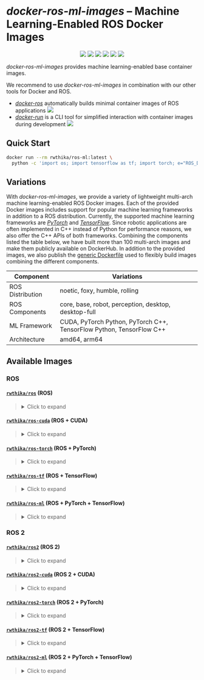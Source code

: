 # *docker-ros-ml-images* – Machine Learning-Enabled ROS Docker Images

<p align="center">
  <img src="https://img.shields.io/github/license/ika-rwth-aachen/docker-ros-ml-images"/>
  <img src="https://img.shields.io/badge/ROS-noetic-blueviolet"/>
  <img src="https://img.shields.io/badge/ROS 2-foxy|humble|rolling-blueviolet"/>
  <img src="https://img.shields.io/badge/PyTorch-1.11-red"/>
  <img src="https://img.shields.io/badge/TensorFlow-2.9-orange"/>
  <a href="https://github.com/ika-rwth-aachen/docker-ros-ml-images"><img src="https://img.shields.io/github/stars/ika-rwth-aachen/docker-ros-ml-images?style=social"/></a>
</p>

*docker-ros-ml-images* provides machine learning-enabled base container images. 

We recommend to use *docker-ros-ml-images* in combination with our other tools for Docker and ROS.
- [*docker-ros*](https://github.com/ika-rwth-aachen/docker-ros) automatically builds minimal container images of ROS applications <a href="https://github.com/ika-rwth-aachen/docker-ros"><img src="https://img.shields.io/github/stars/ika-rwth-aachen/docker-ros?style=social"/></a>
- [*docker-run*](https://github.com/ika-rwth-aachen/docker-run) is a CLI tool for simplified interaction with container images during development <a href="https://github.com/ika-rwth-aachen/docker-run"><img src="https://img.shields.io/github/stars/ika-rwth-aachen/docker-run?style=social"/></a>


## Quick Start

```bash
docker run --rm rwthika/ros-ml:latest \
  python -c 'import os; import tensorflow as tf; import torch; e="ROS_DISTRO"; print(f"Hello from ROS {os.environ[e]}, PyTorch {torch.__version__}, and TensorFlow {tf.__version__}!")'
```


## Variations

With *docker-ros-ml-images*, we provide a variety of lightweight multi-arch machine learning-enabled ROS Docker images. Each of the provided Docker images includes support for popular machine learning frameworks in addition to a ROS distribution. Currently, the supported machine learning frameworks are [*PyTorch*](https://pytorch.org/) and [*TensorFlow*](https://www.tensorflow.org/). Since robotic applications are often implemented in C++ instead of Python for performance reasons, we also offer the C++ APIs of both frameworks. Combining the components listed the table below, we have built more than 100 multi-arch images and make them publicly available on DockerHub. In addition to the provided images, we also publish the [generic Dockerfile](./Dockerfile) used to flexibly build images combining the different components.

| Component | Variations |
| --- | --- |
| ROS Distribution | noetic, foxy, humble, rolling |
| ROS Components | core, base, robot, perception, desktop, desktop-full |
| ML Framework | CUDA, PyTorch Python, PyTorch C++, TensorFlow Python, TensorFlow C++ |
| Architecture | amd64, arm64 |


## Available Images

### ROS

#### [`rwthika/ros`](https://hub.docker.com/r/rwthika/ros) (ROS)

<blockquote>
<details><summary>Click to expand</summary>

| Tag                                   |      Arch      | Ubuntu  | Python |  ROS   | ROS Packages | CMake  | CUDA  | cuDNN | TensorRT | PyTorch Python | PyTorch C++ | TensorFlow Python | TensorFlow C++ |
| ------------------------------------- | :------------: | :-----: | :----: | :----: | :----------: | :----: | :---: | :---: | :------: | :------------: | :---------: | :---------------: | :------------: |
| `latest`, `noetic`, `noetic-ros-core` | amd64<br>arm64 | 20.04.5 | 3.8.10 | noetic |   ros-core   | 3.16.3 |   -   |   -   |    -     |       -        |      -      |         -         |       -        |
| `noetic-ros-base`                     | amd64<br>arm64 | 20.04.5 | 3.8.10 | noetic |   ros-base   | 3.16.3 |   -   |   -   |    -     |       -        |      -      |         -         |       -        |
| `noetic-robot`                        | amd64<br>arm64 | 20.04.5 | 3.8.10 | noetic |    robot     | 3.16.3 |   -   |   -   |    -     |       -        |      -      |         -         |       -        |
| `noetic-perception`                   | amd64<br>arm64 | 20.04.5 | 3.8.10 | noetic |  perception  | 3.16.3 |   -   |   -   |    -     |       -        |      -      |         -         |       -        |
| `noetic-desktop`                      | amd64<br>arm64 | 20.04.5 | 3.8.10 | noetic |   desktop    | 3.16.3 |   -   |   -   |    -     |       -        |      -      |         -         |       -        |
| `noetic-desktop-full`                 | amd64<br>arm64 | 20.04.5 | 3.8.10 | noetic | desktop-full | 3.16.3 |   -   |   -   |    -     |       -        |      -      |         -         |       -        |

</details>
</blockquote>

#### [`rwthika/ros-cuda`](https://hub.docker.com/r/rwthika/ros-cuda) (ROS + CUDA)

<blockquote>
<details><summary>Click to expand</summary>

| Tag                                   |      Arch      | Ubuntu  | Python |  ROS   | ROS Packages | CMake  |         CUDA         |     cuDNN      |    TensorRT    | PyTorch Python | PyTorch C++ | TensorFlow Python | TensorFlow C++ |
| ------------------------------------- | :------------: | :-----: | :----: | :----: | :----------: | :----: | :------------------: | :------------: | :------------: | :------------: | :---------: | :---------------: | :------------: |
| `latest`, `noetic`, `noetic-ros-core` | amd64<br>arm64 | 20.04.5 | 3.8.10 | noetic |   ros-core   | 3.16.3 | 11.3.109<br>11.4.239 | 8.2.1<br>8.4.1 | 7.2.3<br>8.4.1 |       -        |      -      |    -<br>2.9.1     |       -        |
| `noetic-ros-base`                     | amd64<br>arm64 | 20.04.5 | 3.8.10 | noetic |   ros-base   | 3.16.3 | 11.3.109<br>11.4.239 | 8.2.1<br>8.4.1 | 7.2.3<br>8.4.1 |       -        |      -      |    -<br>2.9.1     |       -        |
| `noetic-robot`                        | amd64<br>arm64 | 20.04.5 | 3.8.10 | noetic |    robot     | 3.16.3 | 11.3.109<br>11.4.239 | 8.2.1<br>8.4.1 | 7.2.3<br>8.4.1 |       -        |      -      |    -<br>2.9.1     |       -        |
| `noetic-perception`                   | amd64<br>arm64 | 20.04.5 | 3.8.10 | noetic |  perception  | 3.16.3 | 11.3.109<br>11.4.239 | 8.2.1<br>8.4.1 | 7.2.3<br>8.4.1 |       -        |      -      |    -<br>2.9.1     |       -        |
| `noetic-desktop`                      | amd64<br>arm64 | 20.04.5 | 3.8.10 | noetic |   desktop    | 3.16.3 | 11.3.109<br>11.4.239 | 8.2.1<br>8.4.1 | 7.2.3<br>8.4.1 |       -        |      -      |    -<br>2.9.1     |       -        |
| `noetic-desktop-full`                 | amd64<br>arm64 | 20.04.5 | 3.8.10 | noetic | desktop-full | 3.16.3 | 11.3.109<br>11.4.239 | 8.2.1<br>8.4.1 | 7.2.3<br>8.4.1 |       -        |      -      |    -<br>2.9.1     |       -        |

</details>
</blockquote>

#### [`rwthika/ros-torch`](https://hub.docker.com/r/rwthika/ros-torch) (ROS + PyTorch)

<blockquote>
<details><summary>Click to expand</summary>

| Tag                                                           |      Arch      |    Ubuntu    |   Python    |     ROS     |   ROS Packages    |    CMake    |         CUDA         |     cuDNN      |    TensorRT    | PyTorch Python | PyTorch C++ | TensorFlow Python | TensorFlow C++ |
| ------------------------------------------------------------- | :------------: | :----------: | :---------: | :---------: | :---------------: | :---------: | :------------------: | :------------: | :------------: | :------------: | :---------: | :---------------: | :------------: |
| `latest`, `noetic-torch1.11.0`, `noetic-ros-core-torch1.11.0` | amd64<br>arm64 |   20.04.5    |   3.8.10    |   noetic    |     ros-core      |   3.16.3    | 11.3.109<br>11.4.239 | 8.2.1<br>8.4.1 | 7.2.3<br>8.4.1 |     1.11.0     | 1.11.0<br>- |    -<br>2.9.1     |       -        |
| `noetic-ros-base-torch1.11.0`                                 | amd64<br>arm64 |   20.04.5    |   3.8.10    |   noetic    |     ros-base      |   3.16.3    | 11.3.109<br>11.4.239 | 8.2.1<br>8.4.1 | 7.2.3<br>8.4.1 |     1.11.0     | 1.11.0<br>- |    -<br>2.9.1     |       -        |
| `noetic-robot-torch1.11.0`                                    | amd64<br>arm64 |   20.04.5    |   3.8.10    |   noetic    |       robot       |   3.16.3    | 11.3.109<br>11.4.239 | 8.2.1<br>8.4.1 | 7.2.3<br>8.4.1 |     1.11.0     | 1.11.0<br>- |    -<br>2.9.1     |       -        |
| `noetic-perception-torch1.11.0`                               | amd64<br>arm64 |   20.04.5    |   3.8.10    |   noetic    |    perception     |   3.16.3    | 11.3.109<br>11.4.239 | 8.2.1<br>8.4.1 | 7.2.3<br>8.4.1 |     1.11.0     | 1.11.0<br>- |    -<br>2.9.1     |       -        |
| `noetic-desktop-torch1.11.0`                                  | amd64<br>arm64 |   20.04.5    |   3.8.10    |   noetic    |      desktop      |   3.16.3    | 11.3.109<br>11.4.239 | 8.2.1<br>8.4.1 | 7.2.3<br>8.4.1 |     1.11.0     | 1.11.0<br>- |    -<br>2.9.1     |       -        |
| `noetic-desktop-full-torch1.11.0`                             | amd64<br>arm64 |   20.04.5    |   3.8.10    |   noetic    |   desktop-full    |   3.16.3    | 11.3.109<br>11.4.239 | 8.2.1<br>8.4.1 | 7.2.3<br>8.4.1 |     1.11.0     | 1.11.0<br>- |    -<br>2.9.1     |       -        |
| `noetic-torch1.11.0-py`, `noetic-ros-core-torch1.11.0-py`     | amd64<br>arm64 |   20.04.5    |   3.8.10    |   noetic    |     ros-core      |   3.16.3    | 11.3.109<br>11.4.239 | 8.2.1<br>8.4.1 | 7.2.3<br>8.4.1 |     1.11.0     |      -      |    -<br>2.9.1     |       -        |
| `noetic-ros-base-torch1.11.0-py`                              | amd64<br>arm64 |   20.04.5    |   3.8.10    |   noetic    |     ros-base      |   3.16.3    | 11.3.109<br>11.4.239 | 8.2.1<br>8.4.1 | 7.2.3<br>8.4.1 |     1.11.0     |      -      |    -<br>2.9.1     |       -        |
| `noetic-robot-torch1.11.0-py`                                 | amd64<br>arm64 |   20.04.5    |   3.8.10    |   noetic    |       robot       |   3.16.3    | 11.3.109<br>11.4.239 | 8.2.1<br>8.4.1 | 7.2.3<br>8.4.1 |     1.11.0     |      -      |    -<br>2.9.1     |       -        |
| `noetic-perception-torch1.11.0-py`                            | amd64<br>arm64 |   20.04.5    |   3.8.10    |   noetic    |    perception     |   3.16.3    | 11.3.109<br>11.4.239 | 8.2.1<br>8.4.1 | 7.2.3<br>8.4.1 |     1.11.0     |      -      |    -<br>2.9.1     |       -        |
| `noetic-desktop-torch1.11.0-py`                               | amd64<br>arm64 |   20.04.5    |   3.8.10    |   noetic    |      desktop      |   3.16.3    | 11.3.109<br>11.4.239 | 8.2.1<br>8.4.1 | 7.2.3<br>8.4.1 |     1.11.0     |      -      |    -<br>2.9.1     |       -        |
| `noetic-desktop-full-torch1.11.0-py`                          | amd64<br>arm64 |   20.04.5    |   3.8.10    |   noetic    |   desktop-full    |   3.16.3    | 11.3.109<br>11.4.239 | 8.2.1<br>8.4.1 | 7.2.3<br>8.4.1 |     1.11.0     |      -      |    -<br>2.9.1     |       -        |
| `noetic-torch1.11.0-cpp`, `noetic-ros-core-torch1.11.0-cpp`   |   amd64<br>-   | 20.04.5<br>- | 3.8.10<br>- | noetic<br>- |   ros-core<br>-   | 3.16.3<br>- |    11.3.109<br>-     |   8.2.1<br>-   |   7.2.3<br>-   |       -        | 1.11.0<br>- |         -         |       -        |
| `noetic-ros-base-torch1.11.0-cpp`                             |   amd64<br>-   | 20.04.5<br>- | 3.8.10<br>- | noetic<br>- |   ros-base<br>-   | 3.16.3<br>- |    11.3.109<br>-     |   8.2.1<br>-   |   7.2.3<br>-   |       -        | 1.11.0<br>- |         -         |       -        |
| `noetic-robot-torch1.11.0-cpp`                                |   amd64<br>-   | 20.04.5<br>- | 3.8.10<br>- | noetic<br>- |    robot<br>-     | 3.16.3<br>- |    11.3.109<br>-     |   8.2.1<br>-   |   7.2.3<br>-   |       -        | 1.11.0<br>- |         -         |       -        |
| `noetic-perception-torch1.11.0-cpp`                           |   amd64<br>-   | 20.04.5<br>- | 3.8.10<br>- | noetic<br>- |  perception<br>-  | 3.16.3<br>- |    11.3.109<br>-     |   8.2.1<br>-   |   7.2.3<br>-   |       -        | 1.11.0<br>- |         -         |       -        |
| `noetic-desktop-torch1.11.0-cpp`                              |   amd64<br>-   | 20.04.5<br>- | 3.8.10<br>- | noetic<br>- |   desktop<br>-    | 3.16.3<br>- |    11.3.109<br>-     |   8.2.1<br>-   |   7.2.3<br>-   |       -        | 1.11.0<br>- |         -         |       -        |
| `noetic-desktop-full-torch1.11.0-cpp`                         |   amd64<br>-   | 20.04.5<br>- | 3.8.10<br>- | noetic<br>- | desktop-full<br>- | 3.16.3<br>- |    11.3.109<br>-     |   8.2.1<br>-   |   7.2.3<br>-   |       -        | 1.11.0<br>- |         -         |       -        |

</details>
</blockquote>

#### [`rwthika/ros-tf`](https://hub.docker.com/r/rwthika/ros-tf) (ROS + TensorFlow)

<blockquote>
<details><summary>Click to expand</summary>

| Tag                                                   |      Arch      | Ubuntu  | Python |  ROS   | ROS Packages | CMake  |         CUDA         |     cuDNN      |    TensorRT    | PyTorch Python | PyTorch C++ | TensorFlow Python | TensorFlow C++ |
| ----------------------------------------------------- | :------------: | :-----: | :----: | :----: | :----------: | :----: | :------------------: | :------------: | :------------: | :------------: | :---------: | :---------------: | :------------: |
| `latest`, `noetic-tf2.9.2`, `noetic-ros-core-tf2.9.2` | amd64<br>arm64 | 20.04.5 | 3.8.10 | noetic |   ros-core   | 3.16.3 | 11.3.109<br>11.4.239 | 8.2.1<br>8.4.1 | 7.2.3<br>8.4.1 |       -        |      -      |  2.9.2<br>2.9.1   |     2.9.2      |
| `noetic-ros-base-tf2.9.2`                             | amd64<br>arm64 | 20.04.5 | 3.8.10 | noetic |   ros-base   | 3.16.3 | 11.3.109<br>11.4.239 | 8.2.1<br>8.4.1 | 7.2.3<br>8.4.1 |       -        |      -      |  2.9.2<br>2.9.1   |     2.9.2      |
| `noetic-robot-tf2.9.2`                                | amd64<br>arm64 | 20.04.5 | 3.8.10 | noetic |    robot     | 3.16.3 | 11.3.109<br>11.4.239 | 8.2.1<br>8.4.1 | 7.2.3<br>8.4.1 |       -        |      -      |  2.9.2<br>2.9.1   |     2.9.2      |
| `noetic-perception-tf2.9.2`                           | amd64<br>arm64 | 20.04.5 | 3.8.10 | noetic |  perception  | 3.16.3 | 11.3.109<br>11.4.239 | 8.2.1<br>8.4.1 | 7.2.3<br>8.4.1 |       -        |      -      |  2.9.2<br>2.9.1   |     2.9.2      |
| `noetic-desktop-tf2.9.2`                              | amd64<br>arm64 | 20.04.5 | 3.8.10 | noetic |   desktop    | 3.16.3 | 11.3.109<br>11.4.239 | 8.2.1<br>8.4.1 | 7.2.3<br>8.4.1 |       -        |      -      |  2.9.2<br>2.9.1   |     2.9.2      |
| `noetic-desktop-full-tf2.9.2`                         | amd64<br>arm64 | 20.04.5 | 3.8.10 | noetic | desktop-full | 3.16.3 | 11.3.109<br>11.4.239 | 8.2.1<br>8.4.1 | 7.2.3<br>8.4.1 |       -        |      -      |  2.9.2<br>2.9.1   |     2.9.2      |
| `noetic-tf2.9.2-py`, `noetic-ros-core-tf2.9.2-py`     | amd64<br>arm64 | 20.04.5 | 3.8.10 | noetic |   ros-core   | 3.16.3 | 11.3.109<br>11.4.239 | 8.2.1<br>8.4.1 | 7.2.3<br>8.4.1 |       -        |      -      |  2.9.2<br>2.9.1   |       -        |
| `noetic-ros-base-tf2.9.2-py`                          | amd64<br>arm64 | 20.04.5 | 3.8.10 | noetic |   ros-base   | 3.16.3 | 11.3.109<br>11.4.239 | 8.2.1<br>8.4.1 | 7.2.3<br>8.4.1 |       -        |      -      |  2.9.2<br>2.9.1   |       -        |
| `noetic-robot-tf2.9.2-py`                             | amd64<br>arm64 | 20.04.5 | 3.8.10 | noetic |    robot     | 3.16.3 | 11.3.109<br>11.4.239 | 8.2.1<br>8.4.1 | 7.2.3<br>8.4.1 |       -        |      -      |  2.9.2<br>2.9.1   |       -        |
| `noetic-perception-tf2.9.2-py`                        | amd64<br>arm64 | 20.04.5 | 3.8.10 | noetic |  perception  | 3.16.3 | 11.3.109<br>11.4.239 | 8.2.1<br>8.4.1 | 7.2.3<br>8.4.1 |       -        |      -      |  2.9.2<br>2.9.1   |       -        |
| `noetic-desktop-tf2.9.2-py`                           | amd64<br>arm64 | 20.04.5 | 3.8.10 | noetic |   desktop    | 3.16.3 | 11.3.109<br>11.4.239 | 8.2.1<br>8.4.1 | 7.2.3<br>8.4.1 |       -        |      -      |  2.9.2<br>2.9.1   |       -        |
| `noetic-desktop-full-tf2.9.2-py`                      | amd64<br>arm64 | 20.04.5 | 3.8.10 | noetic | desktop-full | 3.16.3 | 11.3.109<br>11.4.239 | 8.2.1<br>8.4.1 | 7.2.3<br>8.4.1 |       -        |      -      |  2.9.2<br>2.9.1   |       -        |
| `noetic-tf2.9.2-cpp`, `noetic-ros-core-tf2.9.2-cpp`   | amd64<br>arm64 | 20.04.5 | 3.8.10 | noetic |   ros-core   | 3.16.3 | 11.3.109<br>11.4.239 | 8.2.1<br>8.4.1 | 7.2.3<br>8.4.1 |       -        |      -      |    -<br>2.9.1     |     2.9.2      |
| `noetic-ros-base-tf2.9.2-cpp`                         | amd64<br>arm64 | 20.04.5 | 3.8.10 | noetic |   ros-base   | 3.16.3 | 11.3.109<br>11.4.239 | 8.2.1<br>8.4.1 | 7.2.3<br>8.4.1 |       -        |      -      |    -<br>2.9.1     |     2.9.2      |
| `noetic-robot-tf2.9.2-cpp`                            | amd64<br>arm64 | 20.04.5 | 3.8.10 | noetic |    robot     | 3.16.3 | 11.3.109<br>11.4.239 | 8.2.1<br>8.4.1 | 7.2.3<br>8.4.1 |       -        |      -      |    -<br>2.9.1     |     2.9.2      |
| `noetic-perception-tf2.9.2-cpp`                       | amd64<br>arm64 | 20.04.5 | 3.8.10 | noetic |  perception  | 3.16.3 | 11.3.109<br>11.4.239 | 8.2.1<br>8.4.1 | 7.2.3<br>8.4.1 |       -        |      -      |    -<br>2.9.1     |     2.9.2      |
| `noetic-desktop-tf2.9.2-cpp`                          | amd64<br>arm64 | 20.04.5 | 3.8.10 | noetic |   desktop    | 3.16.3 | 11.3.109<br>11.4.239 | 8.2.1<br>8.4.1 | 7.2.3<br>8.4.1 |       -        |      -      |    -<br>2.9.1     |     2.9.2      |
| `noetic-desktop-full-tf2.9.2-cpp`                     | amd64<br>arm64 | 20.04.5 | 3.8.10 | noetic | desktop-full | 3.16.3 | 11.3.109<br>11.4.239 | 8.2.1<br>8.4.1 | 7.2.3<br>8.4.1 |       -        |      -      |    -<br>2.9.1     |     2.9.2      |

</details>
</blockquote>

#### [`rwthika/ros-ml`](https://hub.docker.com/r/rwthika/ros-ml) (ROS + PyTorch + TensorFlow)

<blockquote>
<details><summary>Click to expand</summary>

| Tag                                                                           |      Arch      | Ubuntu  | Python |  ROS   | ROS Packages | CMake  |         CUDA         |     cuDNN      |    TensorRT    | PyTorch Python | PyTorch C++ | TensorFlow Python | TensorFlow C++ |
| ----------------------------------------------------------------------------- | :------------: | :-----: | :----: | :----: | :----------: | :----: | :------------------: | :------------: | :------------: | :------------: | :---------: | :---------------: | :------------: |
| `latest`, `noetic-tf2.9.2-torch1.11.0`, `noetic-ros-core-tf2.9.2-torch1.11.0` | amd64<br>arm64 | 20.04.5 | 3.8.10 | noetic |   ros-core   | 3.16.3 | 11.3.109<br>11.4.239 | 8.2.1<br>8.4.1 | 7.2.3<br>8.4.1 |     1.11.0     | 1.11.0<br>- |  2.9.2<br>2.9.1   |     2.9.2      |
| `noetic-ros-base-tf2.9.2-torch1.11.0`                                         | amd64<br>arm64 | 20.04.5 | 3.8.10 | noetic |   ros-base   | 3.16.3 | 11.3.109<br>11.4.239 | 8.2.1<br>8.4.1 | 7.2.3<br>8.4.1 |     1.11.0     | 1.11.0<br>- |  2.9.2<br>2.9.1   |     2.9.2      |
| `noetic-robot-tf2.9.2-torch1.11.0`                                            | amd64<br>arm64 | 20.04.5 | 3.8.10 | noetic |    robot     | 3.16.3 | 11.3.109<br>11.4.239 | 8.2.1<br>8.4.1 | 7.2.3<br>8.4.1 |     1.11.0     | 1.11.0<br>- |  2.9.2<br>2.9.1   |     2.9.2      |
| `noetic-perception-tf2.9.2-torch1.11.0`                                       | amd64<br>arm64 | 20.04.5 | 3.8.10 | noetic |  perception  | 3.16.3 | 11.3.109<br>11.4.239 | 8.2.1<br>8.4.1 | 7.2.3<br>8.4.1 |     1.11.0     | 1.11.0<br>- |  2.9.2<br>2.9.1   |     2.9.2      |
| `noetic-desktop-tf2.9.2-torch1.11.0`                                          | amd64<br>arm64 | 20.04.5 | 3.8.10 | noetic |   desktop    | 3.16.3 | 11.3.109<br>11.4.239 | 8.2.1<br>8.4.1 | 7.2.3<br>8.4.1 |     1.11.0     | 1.11.0<br>- |  2.9.2<br>2.9.1   |     2.9.2      |
| `noetic-desktop-full-tf2.9.2-torch1.11.0`                                     | amd64<br>arm64 | 20.04.5 | 3.8.10 | noetic | desktop-full | 3.16.3 | 11.3.109<br>11.4.239 | 8.2.1<br>8.4.1 | 7.2.3<br>8.4.1 |     1.11.0     | 1.11.0<br>- |  2.9.2<br>2.9.1   |     2.9.2      |

</details>
</blockquote>

### ROS 2

#### [`rwthika/ros2`](https://hub.docker.com/r/rwthika/ros2) (ROS 2)

<blockquote>
<details><summary>Click to expand</summary>

| Tag                                     |      Arch      | Ubuntu  | Python |   ROS   | ROS Packages | CMake  | CUDA  | cuDNN | TensorRT | PyTorch Python | PyTorch C++ | TensorFlow Python | TensorFlow C++ |
| --------------------------------------- | :------------: | :-----: | :----: | :-----: | :----------: | :----: | :---: | :---: | :------: | :------------: | :---------: | :---------------: | :------------: |
| `latest`, `rolling`, `rolling-ros-core` | amd64<br>arm64 | 20.04.5 | 3.8.10 | rolling |   ros-core   | 3.16.3 |   -   |   -   |    -     |       -        |      -      |         -         |       -        |
| `rolling-ros-base`                      | amd64<br>arm64 | 20.04.5 | 3.8.10 | rolling |   ros-base   | 3.16.3 |   -   |   -   |    -     |       -        |      -      |         -         |       -        |
| `rolling-perception`                    | amd64<br>arm64 | 20.04.5 | 3.8.10 | rolling |  perception  | 3.16.3 |   -   |   -   |    -     |       -        |      -      |         -         |       -        |
| `rolling-desktop`                       | amd64<br>arm64 | 20.04.5 | 3.8.10 | rolling |   desktop    | 3.16.3 |   -   |   -   |    -     |       -        |      -      |         -         |       -        |
| `rolling-desktop-full`                  | amd64<br>arm64 | 20.04.5 | 3.8.10 | rolling | desktop-full | 3.16.3 |   -   |   -   |    -     |       -        |      -      |         -         |       -        |
| `humble`, `humble-ros-core`             | amd64<br>arm64 | 22.04.1 | 3.10.6 | humble  |   ros-core   | 3.22.1 |   -   |   -   |    -     |       -        |      -      |         -         |       -        |
| `humble-ros-base`                       | amd64<br>arm64 | 22.04.1 | 3.10.6 | humble  |   ros-base   | 3.22.1 |   -   |   -   |    -     |       -        |      -      |         -         |       -        |
| `humble-perception`                     | amd64<br>arm64 | 22.04.1 | 3.10.6 | humble  |  perception  | 3.22.1 |   -   |   -   |    -     |       -        |      -      |         -         |       -        |
| `humble-desktop`                        | amd64<br>arm64 | 22.04.1 | 3.10.6 | humble  |   desktop    | 3.22.1 |   -   |   -   |    -     |       -        |      -      |         -         |       -        |
| `humble-desktop-full`                   | amd64<br>arm64 | 22.04.1 | 3.10.6 | humble  | desktop-full | 3.22.1 |   -   |   -   |    -     |       -        |      -      |         -         |       -        |
| `foxy`, `foxy-ros-core`                 | amd64<br>arm64 | 20.04.5 | 3.8.10 |  foxy   |   ros-core   | 3.16.3 |   -   |   -   |    -     |       -        |      -      |         -         |       -        |
| `foxy-ros-base`                         | amd64<br>arm64 | 20.04.5 | 3.8.10 |  foxy   |   ros-base   | 3.16.3 |   -   |   -   |    -     |       -        |      -      |         -         |       -        |
| `foxy-desktop`                          | amd64<br>arm64 | 20.04.5 | 3.8.10 |  foxy   |   desktop    | 3.16.3 |   -   |   -   |    -     |       -        |      -      |         -         |       -        |

</details>
</blockquote>

#### [`rwthika/ros2-cuda`](https://hub.docker.com/r/rwthika/ros2-cuda) (ROS 2 + CUDA)

<blockquote>
<details><summary>Click to expand</summary>

| Tag                                     |      Arch      | Ubuntu  | Python |   ROS   | ROS Packages | CMake  |         CUDA         |     cuDNN      |    TensorRT    | PyTorch Python | PyTorch C++ | TensorFlow Python | TensorFlow C++ |
| --------------------------------------- | :------------: | :-----: | :----: | :-----: | :----------: | :----: | :------------------: | :------------: | :------------: | :------------: | :---------: | :---------------: | :------------: |
| `latest`, `rolling`, `rolling-ros-core` | amd64<br>arm64 | 20.04.5 | 3.8.10 | rolling |   ros-core   | 3.16.3 | 11.3.109<br>11.4.239 | 8.2.1<br>8.4.1 | 7.2.3<br>8.4.1 |       -        |      -      |    -<br>2.9.1     |       -        |
| `rolling-ros-base`                      | amd64<br>arm64 | 20.04.5 | 3.8.10 | rolling |   ros-base   | 3.16.3 | 11.3.109<br>11.4.239 | 8.2.1<br>8.4.1 | 7.2.3<br>8.4.1 |       -        |      -      |    -<br>2.9.1     |       -        |
| `rolling-perception`                    | amd64<br>arm64 | 20.04.5 | 3.8.10 | rolling |  perception  | 3.16.3 | 11.3.109<br>11.4.239 | 8.2.1<br>8.4.1 | 7.2.3<br>8.4.1 |       -        |      -      |    -<br>2.9.1     |       -        |
| `rolling-desktop`                       | amd64<br>arm64 | 20.04.5 | 3.8.10 | rolling |   desktop    | 3.16.3 | 11.3.109<br>11.4.239 | 8.2.1<br>8.4.1 | 7.2.3<br>8.4.1 |       -        |      -      |    -<br>2.9.1     |       -        |
| `rolling-desktop-full`                  | amd64<br>arm64 | 20.04.5 | 3.8.10 | rolling | desktop-full | 3.16.3 | 11.3.109<br>11.4.239 | 8.2.1<br>8.4.1 | 7.2.3<br>8.4.1 |       -        |      -      |    -<br>2.9.1     |       -        |
| `foxy`, `foxy-ros-core`                 | amd64<br>arm64 | 20.04.5 | 3.8.10 |  foxy   |   ros-core   | 3.16.3 | 11.3.109<br>11.4.239 | 8.2.1<br>8.4.1 | 7.2.3<br>8.4.1 |       -        |      -      |    -<br>2.9.1     |       -        |
| `foxy-ros-base`                         | amd64<br>arm64 | 20.04.5 | 3.8.10 |  foxy   |   ros-base   | 3.16.3 | 11.3.109<br>11.4.239 | 8.2.1<br>8.4.1 | 7.2.3<br>8.4.1 |       -        |      -      |    -<br>2.9.1     |       -        |
| `foxy-desktop`                          | amd64<br>arm64 | 20.04.5 | 3.8.10 |  foxy   |   desktop    | 3.16.3 | 11.3.109<br>11.4.239 | 8.2.1<br>8.4.1 | 7.2.3<br>8.4.1 |       -        |      -      |    -<br>2.9.1     |       -        |

</details>
</blockquote>

#### [`rwthika/ros2-torch`](https://hub.docker.com/r/rwthika/ros2-torch) (ROS 2 + PyTorch)

<blockquote>
<details><summary>Click to expand</summary>

| Tag                                                             |      Arch      |    Ubuntu    |   Python    |     ROS      |   ROS Packages    |    CMake    |         CUDA         |     cuDNN      |    TensorRT    | PyTorch Python | PyTorch C++ | TensorFlow Python | TensorFlow C++ |
| --------------------------------------------------------------- | :------------: | :----------: | :---------: | :----------: | :---------------: | :---------: | :------------------: | :------------: | :------------: | :------------: | :---------: | :---------------: | :------------: |
| `latest`, `rolling-torch1.11.0`, `rolling-ros-core-torch1.11.0` | amd64<br>arm64 |   20.04.5    |   3.8.10    |   rolling    |     ros-core      |   3.16.3    | 11.3.109<br>11.4.239 | 8.2.1<br>8.4.1 | 7.2.3<br>8.4.1 |     1.11.0     | 1.11.0<br>- |    -<br>2.9.1     |       -        |
| `rolling-ros-base-torch1.11.0`                                  | amd64<br>arm64 |   20.04.5    |   3.8.10    |   rolling    |     ros-base      |   3.16.3    | 11.3.109<br>11.4.239 | 8.2.1<br>8.4.1 | 7.2.3<br>8.4.1 |     1.11.0     | 1.11.0<br>- |    -<br>2.9.1     |       -        |
| `rolling-perception-torch1.11.0`                                | amd64<br>arm64 |   20.04.5    |   3.8.10    |   rolling    |    perception     |   3.16.3    | 11.3.109<br>11.4.239 | 8.2.1<br>8.4.1 | 7.2.3<br>8.4.1 |     1.11.0     | 1.11.0<br>- |    -<br>2.9.1     |       -        |
| `rolling-desktop-torch1.11.0`                                   | amd64<br>arm64 |   20.04.5    |   3.8.10    |   rolling    |      desktop      |   3.16.3    | 11.3.109<br>11.4.239 | 8.2.1<br>8.4.1 | 7.2.3<br>8.4.1 |     1.11.0     | 1.11.0<br>- |    -<br>2.9.1     |       -        |
| `rolling-desktop-full-torch1.11.0`                              | amd64<br>arm64 |   20.04.5    |   3.8.10    |   rolling    |   desktop-full    |   3.16.3    | 11.3.109<br>11.4.239 | 8.2.1<br>8.4.1 | 7.2.3<br>8.4.1 |     1.11.0     | 1.11.0<br>- |    -<br>2.9.1     |       -        |
| `rolling-torch1.11.0-py`, `rolling-ros-core-torch1.11.0-py`     | amd64<br>arm64 |   20.04.5    |   3.8.10    |   rolling    |     ros-core      |   3.16.3    | 11.3.109<br>11.4.239 | 8.2.1<br>8.4.1 | 7.2.3<br>8.4.1 |     1.11.0     |      -      |    -<br>2.9.1     |       -        |
| `rolling-ros-base-torch1.11.0-py`                               | amd64<br>arm64 |   20.04.5    |   3.8.10    |   rolling    |     ros-base      |   3.16.3    | 11.3.109<br>11.4.239 | 8.2.1<br>8.4.1 | 7.2.3<br>8.4.1 |     1.11.0     |      -      |    -<br>2.9.1     |       -        |
| `rolling-perception-torch1.11.0-py`                             | amd64<br>arm64 |   20.04.5    |   3.8.10    |   rolling    |    perception     |   3.16.3    | 11.3.109<br>11.4.239 | 8.2.1<br>8.4.1 | 7.2.3<br>8.4.1 |     1.11.0     |      -      |    -<br>2.9.1     |       -        |
| `rolling-desktop-torch1.11.0-py`                                | amd64<br>arm64 |   20.04.5    |   3.8.10    |   rolling    |      desktop      |   3.16.3    | 11.3.109<br>11.4.239 | 8.2.1<br>8.4.1 | 7.2.3<br>8.4.1 |     1.11.0     |      -      |    -<br>2.9.1     |       -        |
| `rolling-desktop-full-torch1.11.0-py`                           | amd64<br>arm64 |   20.04.5    |   3.8.10    |   rolling    |   desktop-full    |   3.16.3    | 11.3.109<br>11.4.239 | 8.2.1<br>8.4.1 | 7.2.3<br>8.4.1 |     1.11.0     |      -      |    -<br>2.9.1     |       -        |
| `rolling-torch1.11.0-cpp`, `rolling-ros-core-torch1.11.0-cpp`   |   amd64<br>-   | 20.04.5<br>- | 3.8.10<br>- | rolling<br>- |   ros-core<br>-   | 3.16.3<br>- |    11.3.109<br>-     |   8.2.1<br>-   |   7.2.3<br>-   |       -        | 1.11.0<br>- |         -         |       -        |
| `rolling-ros-base-torch1.11.0-cpp`                              |   amd64<br>-   | 20.04.5<br>- | 3.8.10<br>- | rolling<br>- |   ros-base<br>-   | 3.16.3<br>- |    11.3.109<br>-     |   8.2.1<br>-   |   7.2.3<br>-   |       -        | 1.11.0<br>- |         -         |       -        |
| `rolling-perception-torch1.11.0-cpp`                            |   amd64<br>-   | 20.04.5<br>- | 3.8.10<br>- | rolling<br>- |  perception<br>-  | 3.16.3<br>- |    11.3.109<br>-     |   8.2.1<br>-   |   7.2.3<br>-   |       -        | 1.11.0<br>- |         -         |       -        |
| `rolling-desktop-torch1.11.0-cpp`                               |   amd64<br>-   | 20.04.5<br>- | 3.8.10<br>- | rolling<br>- |   desktop<br>-    | 3.16.3<br>- |    11.3.109<br>-     |   8.2.1<br>-   |   7.2.3<br>-   |       -        | 1.11.0<br>- |         -         |       -        |
| `rolling-desktop-full-torch1.11.0-cpp`                          |   amd64<br>-   | 20.04.5<br>- | 3.8.10<br>- | rolling<br>- | desktop-full<br>- | 3.16.3<br>- |    11.3.109<br>-     |   8.2.1<br>-   |   7.2.3<br>-   |       -        | 1.11.0<br>- |         -         |       -        |
| `foxy-torch1.11.0`, `foxy-ros-core-torch1.11.0`                 | amd64<br>arm64 |   20.04.5    |   3.8.10    |     foxy     |     ros-core      |   3.16.3    | 11.3.109<br>11.4.239 | 8.2.1<br>8.4.1 | 7.2.3<br>8.4.1 |     1.11.0     | 1.11.0<br>- |    -<br>2.9.1     |       -        |
| `foxy-ros-base-torch1.11.0`                                     | amd64<br>arm64 |   20.04.5    |   3.8.10    |     foxy     |     ros-base      |   3.16.3    | 11.3.109<br>11.4.239 | 8.2.1<br>8.4.1 | 7.2.3<br>8.4.1 |     1.11.0     | 1.11.0<br>- |    -<br>2.9.1     |       -        |
| `foxy-desktop-torch1.11.0`                                      | amd64<br>arm64 |   20.04.5    |   3.8.10    |     foxy     |      desktop      |   3.16.3    | 11.3.109<br>11.4.239 | 8.2.1<br>8.4.1 | 7.2.3<br>8.4.1 |     1.11.0     | 1.11.0<br>- |    -<br>2.9.1     |       -        |
| `foxy-torch1.11.0-py`, `foxy-ros-core-torch1.11.0-py`           | amd64<br>arm64 |   20.04.5    |   3.8.10    |     foxy     |     ros-core      |   3.16.3    | 11.3.109<br>11.4.239 | 8.2.1<br>8.4.1 | 7.2.3<br>8.4.1 |     1.11.0     |      -      |    -<br>2.9.1     |       -        |
| `foxy-ros-base-torch1.11.0-py`                                  | amd64<br>arm64 |   20.04.5    |   3.8.10    |     foxy     |     ros-base      |   3.16.3    | 11.3.109<br>11.4.239 | 8.2.1<br>8.4.1 | 7.2.3<br>8.4.1 |     1.11.0     |      -      |    -<br>2.9.1     |       -        |
| `foxy-desktop-torch1.11.0-py`                                   | amd64<br>arm64 |   20.04.5    |   3.8.10    |     foxy     |      desktop      |   3.16.3    | 11.3.109<br>11.4.239 | 8.2.1<br>8.4.1 | 7.2.3<br>8.4.1 |     1.11.0     |      -      |    -<br>2.9.1     |       -        |
| `foxy-torch1.11.0-cpp`, `foxy-ros-core-torch1.11.0-cpp`         |   amd64<br>-   | 20.04.5<br>- | 3.8.10<br>- |  foxy<br>-   |   ros-core<br>-   | 3.16.3<br>- |    11.3.109<br>-     |   8.2.1<br>-   |   7.2.3<br>-   |       -        | 1.11.0<br>- |         -         |       -        |
| `foxy-ros-base-torch1.11.0-cpp`                                 |   amd64<br>-   | 20.04.5<br>- | 3.8.10<br>- |  foxy<br>-   |   ros-base<br>-   | 3.16.3<br>- |    11.3.109<br>-     |   8.2.1<br>-   |   7.2.3<br>-   |       -        | 1.11.0<br>- |         -         |       -        |
| `foxy-desktop-torch1.11.0-cpp`                                  |   amd64<br>-   | 20.04.5<br>- | 3.8.10<br>- |  foxy<br>-   |   desktop<br>-    | 3.16.3<br>- |    11.3.109<br>-     |   8.2.1<br>-   |   7.2.3<br>-   |       -        | 1.11.0<br>- |         -         |       -        |

</details>
</blockquote>

#### [`rwthika/ros2-tf`](https://hub.docker.com/r/rwthika/ros2-tf) (ROS 2 + TensorFlow)

<blockquote>
<details><summary>Click to expand</summary>

| Tag                                                     |      Arch      | Ubuntu  | Python |   ROS   | ROS Packages | CMake  |         CUDA         |     cuDNN      |    TensorRT    | PyTorch Python | PyTorch C++ | TensorFlow Python | TensorFlow C++ |
| ------------------------------------------------------- | :------------: | :-----: | :----: | :-----: | :----------: | :----: | :------------------: | :------------: | :------------: | :------------: | :---------: | :---------------: | :------------: |
| `latest`, `rolling-tf2.9.2`, `rolling-ros-core-tf2.9.2` | amd64<br>arm64 | 20.04.5 | 3.8.10 | rolling |   ros-core   | 3.16.3 | 11.3.109<br>11.4.239 | 8.2.1<br>8.4.1 | 7.2.3<br>8.4.1 |       -        |      -      |  2.9.2<br>2.9.1   |     2.9.2      |
| `rolling-ros-base-tf2.9.2`                              | amd64<br>arm64 | 20.04.5 | 3.8.10 | rolling |   ros-base   | 3.16.3 | 11.3.109<br>11.4.239 | 8.2.1<br>8.4.1 | 7.2.3<br>8.4.1 |       -        |      -      |  2.9.2<br>2.9.1   |     2.9.2      |
| `rolling-perception-tf2.9.2`                            | amd64<br>arm64 | 20.04.5 | 3.8.10 | rolling |  perception  | 3.16.3 | 11.3.109<br>11.4.239 | 8.2.1<br>8.4.1 | 7.2.3<br>8.4.1 |       -        |      -      |  2.9.2<br>2.9.1   |     2.9.2      |
| `rolling-desktop-tf2.9.2`                               | amd64<br>arm64 | 20.04.5 | 3.8.10 | rolling |   desktop    | 3.16.3 | 11.3.109<br>11.4.239 | 8.2.1<br>8.4.1 | 7.2.3<br>8.4.1 |       -        |      -      |  2.9.2<br>2.9.1   |     2.9.2      |
| `rolling-desktop-full-tf2.9.2`                          | amd64<br>arm64 | 20.04.5 | 3.8.10 | rolling | desktop-full | 3.16.3 | 11.3.109<br>11.4.239 | 8.2.1<br>8.4.1 | 7.2.3<br>8.4.1 |       -        |      -      |  2.9.2<br>2.9.1   |     2.9.2      |
| `rolling-tf2.9.2-py`, `rolling-ros-core-tf2.9.2-py`     | amd64<br>arm64 | 20.04.5 | 3.8.10 | rolling |   ros-core   | 3.16.3 | 11.3.109<br>11.4.239 | 8.2.1<br>8.4.1 | 7.2.3<br>8.4.1 |       -        |      -      |  2.9.2<br>2.9.1   |       -        |
| `rolling-ros-base-tf2.9.2-py`                           | amd64<br>arm64 | 20.04.5 | 3.8.10 | rolling |   ros-base   | 3.16.3 | 11.3.109<br>11.4.239 | 8.2.1<br>8.4.1 | 7.2.3<br>8.4.1 |       -        |      -      |  2.9.2<br>2.9.1   |       -        |
| `rolling-perception-tf2.9.2-py`                         | amd64<br>arm64 | 20.04.5 | 3.8.10 | rolling |  perception  | 3.16.3 | 11.3.109<br>11.4.239 | 8.2.1<br>8.4.1 | 7.2.3<br>8.4.1 |       -        |      -      |  2.9.2<br>2.9.1   |       -        |
| `rolling-desktop-tf2.9.2-py`                            | amd64<br>arm64 | 20.04.5 | 3.8.10 | rolling |   desktop    | 3.16.3 | 11.3.109<br>11.4.239 | 8.2.1<br>8.4.1 | 7.2.3<br>8.4.1 |       -        |      -      |  2.9.2<br>2.9.1   |       -        |
| `rolling-desktop-full-tf2.9.2-py`                       | amd64<br>arm64 | 20.04.5 | 3.8.10 | rolling | desktop-full | 3.16.3 | 11.3.109<br>11.4.239 | 8.2.1<br>8.4.1 | 7.2.3<br>8.4.1 |       -        |      -      |  2.9.2<br>2.9.1   |       -        |
| `rolling-tf2.9.2-cpp`, `rolling-ros-core-tf2.9.2-cpp`   | amd64<br>arm64 | 20.04.5 | 3.8.10 | rolling |   ros-core   | 3.16.3 | 11.3.109<br>11.4.239 | 8.2.1<br>8.4.1 | 7.2.3<br>8.4.1 |       -        |      -      |    -<br>2.9.1     |     2.9.2      |
| `rolling-ros-base-tf2.9.2-cpp`                          | amd64<br>arm64 | 20.04.5 | 3.8.10 | rolling |   ros-base   | 3.16.3 | 11.3.109<br>11.4.239 | 8.2.1<br>8.4.1 | 7.2.3<br>8.4.1 |       -        |      -      |    -<br>2.9.1     |     2.9.2      |
| `rolling-perception-tf2.9.2-cpp`                        | amd64<br>arm64 | 20.04.5 | 3.8.10 | rolling |  perception  | 3.16.3 | 11.3.109<br>11.4.239 | 8.2.1<br>8.4.1 | 7.2.3<br>8.4.1 |       -        |      -      |    -<br>2.9.1     |     2.9.2      |
| `rolling-desktop-tf2.9.2-cpp`                           | amd64<br>arm64 | 20.04.5 | 3.8.10 | rolling |   desktop    | 3.16.3 | 11.3.109<br>11.4.239 | 8.2.1<br>8.4.1 | 7.2.3<br>8.4.1 |       -        |      -      |    -<br>2.9.1     |     2.9.2      |
| `rolling-desktop-full-tf2.9.2-cpp`                      | amd64<br>arm64 | 20.04.5 | 3.8.10 | rolling | desktop-full | 3.16.3 | 11.3.109<br>11.4.239 | 8.2.1<br>8.4.1 | 7.2.3<br>8.4.1 |       -        |      -      |    -<br>2.9.1     |     2.9.2      |
| `foxy-tf2.9.2`, `foxy-ros-core-tf2.9.2`                 | amd64<br>arm64 | 20.04.5 | 3.8.10 |  foxy   |   ros-core   | 3.16.3 | 11.3.109<br>11.4.239 | 8.2.1<br>8.4.1 | 7.2.3<br>8.4.1 |       -        |      -      |  2.9.2<br>2.9.1   |     2.9.2      |
| `foxy-ros-base-tf2.9.2`                                 | amd64<br>arm64 | 20.04.5 | 3.8.10 |  foxy   |   ros-base   | 3.16.3 | 11.3.109<br>11.4.239 | 8.2.1<br>8.4.1 | 7.2.3<br>8.4.1 |       -        |      -      |  2.9.2<br>2.9.1   |     2.9.2      |
| `foxy-desktop-tf2.9.2`                                  | amd64<br>arm64 | 20.04.5 | 3.8.10 |  foxy   |   desktop    | 3.16.3 | 11.3.109<br>11.4.239 | 8.2.1<br>8.4.1 | 7.2.3<br>8.4.1 |       -        |      -      |  2.9.2<br>2.9.1   |     2.9.2      |
| `foxy-tf2.9.2-py`, `foxy-ros-core-tf2.9.2-py`           | amd64<br>arm64 | 20.04.5 | 3.8.10 |  foxy   |   ros-core   | 3.16.3 | 11.3.109<br>11.4.239 | 8.2.1<br>8.4.1 | 7.2.3<br>8.4.1 |       -        |      -      |  2.9.2<br>2.9.1   |       -        |
| `foxy-ros-base-tf2.9.2-py`                              | amd64<br>arm64 | 20.04.5 | 3.8.10 |  foxy   |   ros-base   | 3.16.3 | 11.3.109<br>11.4.239 | 8.2.1<br>8.4.1 | 7.2.3<br>8.4.1 |       -        |      -      |  2.9.2<br>2.9.1   |       -        |
| `foxy-desktop-tf2.9.2-py`                               | amd64<br>arm64 | 20.04.5 | 3.8.10 |  foxy   |   desktop    | 3.16.3 | 11.3.109<br>11.4.239 | 8.2.1<br>8.4.1 | 7.2.3<br>8.4.1 |       -        |      -      |  2.9.2<br>2.9.1   |       -        |
| `foxy-tf2.9.2-cpp`, `foxy-ros-core-tf2.9.2-cpp`         | amd64<br>arm64 | 20.04.5 | 3.8.10 |  foxy   |   ros-core   | 3.16.3 | 11.3.109<br>11.4.239 | 8.2.1<br>8.4.1 | 7.2.3<br>8.4.1 |       -        |      -      |    -<br>2.9.1     |     2.9.2      |
| `foxy-ros-base-tf2.9.2-cpp`                             | amd64<br>arm64 | 20.04.5 | 3.8.10 |  foxy   |   ros-base   | 3.16.3 | 11.3.109<br>11.4.239 | 8.2.1<br>8.4.1 | 7.2.3<br>8.4.1 |       -        |      -      |    -<br>2.9.1     |     2.9.2      |
| `foxy-desktop-tf2.9.2-cpp`                              | amd64<br>arm64 | 20.04.5 | 3.8.10 |  foxy   |   desktop    | 3.16.3 | 11.3.109<br>11.4.239 | 8.2.1<br>8.4.1 | 7.2.3<br>8.4.1 |       -        |      -      |    -<br>2.9.1     |     2.9.2      |

</details>
</blockquote>

#### [`rwthika/ros2-ml`](https://hub.docker.com/r/rwthika/ros2-ml) (ROS 2 + PyTorch + TensorFlow)

<blockquote>
<details><summary>Click to expand</summary>

| Tag                                                                             |      Arch      | Ubuntu  | Python |   ROS   | ROS Packages | CMake  |         CUDA         |     cuDNN      |    TensorRT    | PyTorch Python | PyTorch C++ | TensorFlow Python | TensorFlow C++ |
| ------------------------------------------------------------------------------- | :------------: | :-----: | :----: | :-----: | :----------: | :----: | :------------------: | :------------: | :------------: | :------------: | :---------: | :---------------: | :------------: |
| `latest`, `rolling-tf2.9.2-torch1.11.0`, `rolling-ros-core-tf2.9.2-torch1.11.0` | amd64<br>arm64 | 20.04.5 | 3.8.10 | rolling |   ros-core   | 3.16.3 | 11.3.109<br>11.4.239 | 8.2.1<br>8.4.1 | 7.2.3<br>8.4.1 |     1.11.0     | 1.11.0<br>- |  2.9.2<br>2.9.1   |     2.9.2      |
| `rolling-ros-base-tf2.9.2-torch1.11.0`                                          | amd64<br>arm64 | 20.04.5 | 3.8.10 | rolling |   ros-base   | 3.16.3 | 11.3.109<br>11.4.239 | 8.2.1<br>8.4.1 | 7.2.3<br>8.4.1 |     1.11.0     | 1.11.0<br>- |  2.9.2<br>2.9.1   |     2.9.2      |
| `rolling-perception-tf2.9.2-torch1.11.0`                                        | amd64<br>arm64 | 20.04.5 | 3.8.10 | rolling |  perception  | 3.16.3 | 11.3.109<br>11.4.239 | 8.2.1<br>8.4.1 | 7.2.3<br>8.4.1 |     1.11.0     | 1.11.0<br>- |  2.9.2<br>2.9.1   |     2.9.2      |
| `rolling-desktop-tf2.9.2-torch1.11.0`                                           | amd64<br>arm64 | 20.04.5 | 3.8.10 | rolling |   desktop    | 3.16.3 | 11.3.109<br>11.4.239 | 8.2.1<br>8.4.1 | 7.2.3<br>8.4.1 |     1.11.0     | 1.11.0<br>- |  2.9.2<br>2.9.1   |     2.9.2      |
| `rolling-desktop-full-tf2.9.2-torch1.11.0`                                      | amd64<br>arm64 | 20.04.5 | 3.8.10 | rolling | desktop-full | 3.16.3 | 11.3.109<br>11.4.239 | 8.2.1<br>8.4.1 | 7.2.3<br>8.4.1 |     1.11.0     | 1.11.0<br>- |  2.9.2<br>2.9.1   |     2.9.2      |
| `foxy-tf2.9.2-torch1.11.0`, `foxy-ros-core-tf2.9.2-torch1.11.0`                 | amd64<br>arm64 | 20.04.5 | 3.8.10 |  foxy   |   ros-core   | 3.16.3 | 11.3.109<br>11.4.239 | 8.2.1<br>8.4.1 | 7.2.3<br>8.4.1 |     1.11.0     | 1.11.0<br>- |  2.9.2<br>2.9.1   |     2.9.2      |
| `foxy-ros-base-tf2.9.2-torch1.11.0`                                             | amd64<br>arm64 | 20.04.5 | 3.8.10 |  foxy   |   ros-base   | 3.16.3 | 11.3.109<br>11.4.239 | 8.2.1<br>8.4.1 | 7.2.3<br>8.4.1 |     1.11.0     | 1.11.0<br>- |  2.9.2<br>2.9.1   |     2.9.2      |
| `foxy-desktop-tf2.9.2-torch1.11.0`                                              | amd64<br>arm64 | 20.04.5 | 3.8.10 |  foxy   |   desktop    | 3.16.3 | 11.3.109<br>11.4.239 | 8.2.1<br>8.4.1 | 7.2.3<br>8.4.1 |     1.11.0     | 1.11.0<br>- |  2.9.2<br>2.9.1   |     2.9.2      |

</details>
</blockquote>
